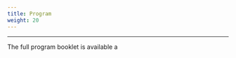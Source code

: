 ```yaml
---
title: Program
weight: 20
---
```


***********************************

The full program booklet is available a